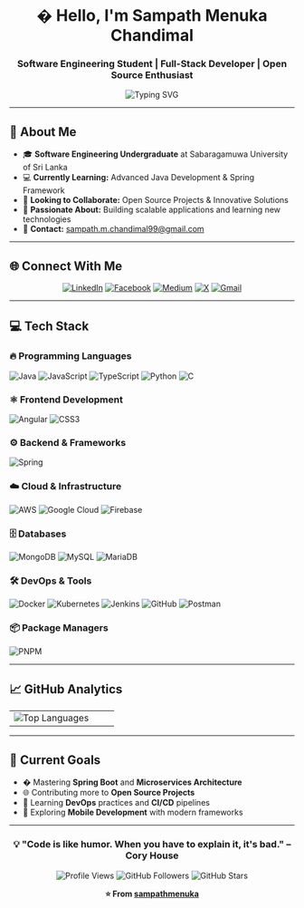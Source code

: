 <div align="center">

# � Hello, I'm Sampath Menuka Chandimal

### Software Engineering Student | Full-Stack Developer | Open Source Enthusiast

<img src="https://readme-typing-svg.herokuapp.com?font=Fira+Code&pause=1000&color=2F81F7&center=true&vCenter=true&width=435&lines=Software+Engineering+Student;Java+Developer;Full-Stack+Developer;Always+learning+new+things" alt="Typing SVG" />

</div>

---

## 🚀 About Me

- 🎓 **Software Engineering Undergraduate** at Sabaragamuwa University of Sri Lanka
- 💻 **Currently Learning:** Advanced Java Development & Spring Framework
- 🤝 **Looking to Collaborate:** Open Source Projects & Innovative Solutions
- 🌟 **Passionate About:** Building scalable applications and learning new technologies
- 📧 **Contact:** [sampath.m.chandimal99@gmail.com](mailto:sampath.m.chandimal99@gmail.com)

---

## 🌐 Connect With Me

<div align="center">

[![LinkedIn](https://img.shields.io/badge/LinkedIn-%230077B5.svg?style=for-the-badge&logo=linkedin&logoColor=white)](https://linkedin.com/in/sampath-menuka-chandimal-50588a248)
[![Facebook](https://img.shields.io/badge/Facebook-%231877F2.svg?style=for-the-badge&logo=Facebook&logoColor=white)](https://facebook.com/sampath.menuk9)
[![Medium](https://img.shields.io/badge/Medium-12100E?style=for-the-badge&logo=medium&logoColor=white)](https://medium.com/@sampathwgw)
[![X](https://img.shields.io/badge/X-000000?style=for-the-badge&logo=x&logoColor=white)](https://x.com/@pasindusmc909)
[![Gmail](https://img.shields.io/badge/Gmail-D14836?style=for-the-badge&logo=gmail&logoColor=white)](mailto:sampath.m.chandimal99@gmail.com)

</div>

---

## 💻 Tech Stack

### 🔥 Programming Languages
![Java](https://img.shields.io/badge/Java-%23ED8B00.svg?style=for-the-badge&logo=openjdk&logoColor=white)
![JavaScript](https://img.shields.io/badge/JavaScript-%23323330.svg?style=for-the-badge&logo=javascript&logoColor=%23F7DF1E)
![TypeScript](https://img.shields.io/badge/TypeScript-%23007ACC.svg?style=for-the-badge&logo=typescript&logoColor=white)
![Python](https://img.shields.io/badge/Python-3670A0?style=for-the-badge&logo=python&logoColor=ffdd54)
![C](https://img.shields.io/badge/C-%2300599C.svg?style=for-the-badge&logo=c&logoColor=white)

### ⚛️ Frontend Development
![Angular](https://img.shields.io/badge/Angular-%23DD0031.svg?style=for-the-badge&logo=angular&logoColor=white)
![CSS3](https://img.shields.io/badge/CSS3-%231572B6.svg?style=for-the-badge&logo=css3&logoColor=white)

### ⚙️ Backend & Frameworks
![Spring](https://img.shields.io/badge/Spring-%236DB33F.svg?style=for-the-badge&logo=spring&logoColor=white)

### ☁️ Cloud & Infrastructure
![AWS](https://img.shields.io/badge/AWS-%23FF9900.svg?style=for-the-badge&logo=amazon-aws&logoColor=white)
![Google Cloud](https://img.shields.io/badge/GoogleCloud-%234285F4.svg?style=for-the-badge&logo=google-cloud&logoColor=white)
![Firebase](https://img.shields.io/badge/Firebase-%23039BE5.svg?style=for-the-badge&logo=firebase&logoColor=white)

### 🗄️ Databases
![MongoDB](https://img.shields.io/badge/MongoDB-%234ea94b.svg?style=for-the-badge&logo=mongodb&logoColor=white)
![MySQL](https://img.shields.io/badge/MySQL-4479A1.svg?style=for-the-badge&logo=mysql&logoColor=white)
![MariaDB](https://img.shields.io/badge/MariaDB-003545?style=for-the-badge&logo=mariadb&logoColor=white)

### 🛠️ DevOps & Tools
![Docker](https://img.shields.io/badge/Docker-%230db7ed.svg?style=for-the-badge&logo=docker&logoColor=white)
![Kubernetes](https://img.shields.io/badge/Kubernetes-%23326ce5.svg?style=for-the-badge&logo=kubernetes&logoColor=white)
![Jenkins](https://img.shields.io/badge/Jenkins-%232C5263.svg?style=for-the-badge&logo=jenkins&logoColor=white)
![GitHub](https://img.shields.io/badge/GitHub-%23121011.svg?style=for-the-badge&logo=github&logoColor=white)
![Postman](https://img.shields.io/badge/Postman-FF6C37?style=for-the-badge&logo=postman&logoColor=white)

### 📦 Package Managers
![PNPM](https://img.shields.io/badge/PNPM-%234a4a4a.svg?style=for-the-badge&logo=pnpm&logoColor=f69220)

---

## 📈 GitHub Analytics

<div align="center">
<table>
<tr>
<td width="80%">

<img src="https://github-readme-stats.vercel.app/api/top-langs/?username=sampathmenuka&theme=radical&hide_border=true&layout=compact&langs_count=8" alt="Top Languages" />

</td>

</tr>
</table>
</div>

---

## 🎯 Current Goals

- � Mastering **Spring Boot** and **Microservices Architecture**
- 🌐 Contributing more to **Open Source Projects**
- 🔧 Learning **DevOps** practices and **CI/CD** pipelines
- 📱 Exploring **Mobile Development** with modern frameworks

---

<div align="center">

### 💡 "Code is like humor. When you have to explain it, it's bad." – Cory House

![Profile Views](https://komarev.com/ghpvc/?username=sampathmenuka&style=for-the-badge&color=blue&label=Profile%20Views)
![GitHub Followers](https://img.shields.io/github/followers/sampathmenuka?style=for-the-badge&color=blue&label=Followers)
![GitHub Stars](https://img.shields.io/github/stars/sampathmenuka?style=for-the-badge&color=yellow&label=Stars)

**⭐ From [sampathmenuka](https://github.com/sampathmenuka)**

</div>
